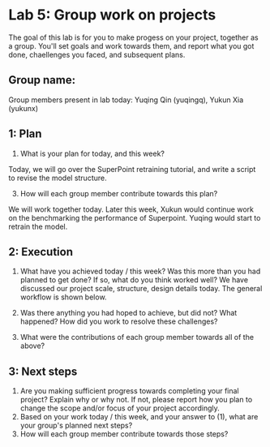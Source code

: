 Lab 5: Group work on projects
===
The goal of this lab is for you to make progess on your project, together as a group. You'll set goals and work towards them, and report what you got done, chaellenges you faced, and subsequent plans.

Group name:
---
Group members present in lab today: Yuqing Qin (yuqingq), Yukun Xia (yukunx)

1: Plan
----
1. What is your plan for today, and this week? 

Today, we will go over the SuperPoint retraining tutorial, and write a script to revise the model structure. 

3. How will each group member contribute towards this plan?

We will work together today. Later this week, Xukun would continue work on the benchmarking the performance of Superpoint. Yuqing would start to retrain the model.

2: Execution
----
1. What have you achieved today / this week? Was this more than you had planned to get done? If so, what do you think worked well?
We have discussed our project scale, structure, design details today. The general workflow is shown below. 


3. Was there anything you had hoped to achieve, but did not? What happened? How did you work to resolve these challenges?
4. What were the contributions of each group member towards all of the above?

3: Next steps
----
1. Are you making sufficient progress towards completing your final project? Explain why or why not. If not, please report how you plan to change the scope and/or focus of your project accordingly.
2. Based on your work today / this week, and your answer to (1), what are your group's planned next steps?
3. How will each group member contribute towards those steps? 
